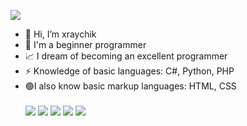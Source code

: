 <img src="https://sun9-15.userapi.com/cY1R_FdqJNXhZPETuCWIYPJLiMLYIWBxl17qrQ/hUd9MhRUWHU.jpg"/><br>
- 👋 Hi, I’m xraychik
- 👀 I'm a beginner programmer
- 📈 I dream of becoming an excellent programmer
- ⚡ Knowledge of basic languages: C#, Python, PHP
- 🟢I also know basic markup languages: HTML, CSS<br><br>
<img src="https://img.shields.io/badge/CSharp-1E3141?style=for-the-badge&logo=CSharp&logoColor=White"/> <img src="https://img.shields.io/badge/Python-1E3141?style=for-the-badge&logo=Python&logoColor=White"/> <img src="https://img.shields.io/badge/Php-1E3141?style=for-the-badge&logo=Php&logoColor=White"/> <img src="https://img.shields.io/badge/Html-1E3141?style=for-the-badge&logo=HTML5&logoColor=White"/> <img src="https://img.shields.io/badge/CSS-1E3141?style=for-the-badge&logo=CSS3&logoColor=White"/>

